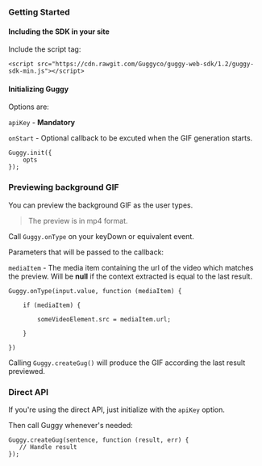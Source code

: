 ### Getting Started

#### Including the SDK in your site
Include the script tag:
````
<script src="https://cdn.rawgit.com/Guggyco/guggy-web-sdk/1.2/guggy-sdk-min.js"></script>
````

#### Initializing Guggy

Options are:

`apiKey` - __Mandatory__

`onStart` - Optional callback to be excuted when the GIF generation starts.

````
Guggy.init({
    opts
});
````

### Previewing background GIF

You can preview the background GIF as the user types.

>The preview is in mp4 format.

Call `Guggy.onType` on your keyDown or equivalent event.

Parameters that will be passed to the callback:

`mediaItem` - The media item containing the url of the video which matches the preview.
Will be __null__ if the context extracted is equal to the last result.

````
Guggy.onType(input.value, function (mediaItem) {

    if (mediaItem) {

        someVideoElement.src = mediaItem.url;

    }

})
````

Calling `Guggy.createGug()` will produce the GIF according the last result previewed.

### Direct API

If you're using the direct API, just initialize with the `apiKey` option.

Then call Guggy whenever's needed:

````
Guggy.createGug(sentence, function (result, err) {
   // Handle result
});
````